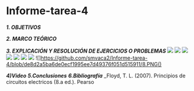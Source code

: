 # Informe-tarea-4

***1. OBJETIVOS***

***2. MARCO TEÓRICO*** 
![]()
![]()
![]()
![]()
![]()
![]()
![]()
![]()
![]()
![]()



***3. EXPLICACIÓN Y RESOLUCIÓN DE EJERCICIOS O PROBLEMAS***
![](https://github.com/smvaca2/Informe-tarea-4/blob/de8d2a5ba6de0ecf1995ee7d49376f051d515911/1.PNG)
![](https://github.com/smvaca2/Informe-tarea-4/blob/de8d2a5ba6de0ecf1995ee7d49376f051d515911/2.PNG)
![](https://github.com/smvaca2/Informe-tarea-4/blob/de8d2a5ba6de0ecf1995ee7d49376f051d515911/3.PNG)
![](https://github.com/smvaca2/Informe-tarea-4/blob/de8d2a5ba6de0ecf1995ee7d49376f051d515911/4.PNG)
![](https://github.com/smvaca2/Informe-tarea-4/blob/de8d2a5ba6de0ecf1995ee7d49376f051d515911/5.PNG)
![](https://github.com/smvaca2/Informe-tarea-4/blob/de8d2a5ba6de0ecf1995ee7d49376f051d515911/6.PNG)
![](https://github.com/smvaca2/Informe-tarea-4/blob/de8d2a5ba6de0ecf1995ee7d49376f051d515911/7.PNG)
![]https://github.com/smvaca2/Informe-tarea-4/blob/de8d2a5ba6de0ecf1995ee7d49376f051d515911/8.PNG()
![]()
![]()
![]()
![]()
![]()
![]()


***4)Video***
***5.Conclusiones***
***6.Bibliografía***
_Floyd, T. L. (2007). Principios de circuitos electricos (8.a ed.). Pearso
